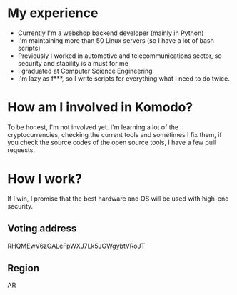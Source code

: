 # My experience

 - Currently I'm a webshop backend developer (mainly in Python)
 - I'm maintaining more than 50 Linux servers (so I have a lot of bash scripts)
 - Previously I worked in automotive and telecommunications sector, so security and stability is a must for me
 - I graduated at Computer Science Engineering
 - I'm lazy as f***, so I write scripts for everything what I need to do twice.
  
 # How am I involved in Komodo?
 To be honest, I'm not involved yet. I'm learning a lot of the cryptocurrencies, checking the current tools and sometimes I fix them, if you check the source codes of the open source tools, I have a few pull requests.
 
 # How I work?
If I win, I promise that the best hardware and OS will be used with high-end security.
  
 ## Voting address
 RHQMEwV6zGALeFpWXJ7Lk5JGWgybtVRoJT
 
 ## Region
 AR
 

